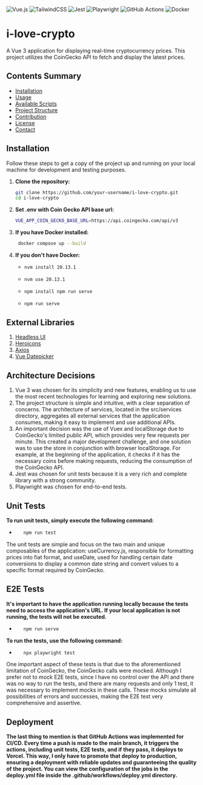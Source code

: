 ![Vue.js](https://img.shields.io/badge/vuejs-%2335495e.svg?style=for-the-badge&logo=vuedotjs&logoColor=%234FC08D)
![TailwindCSS](https://img.shields.io/badge/tailwindcss-%2338B2AC.svg?style=for-the-badge&logo=tailwind-css&logoColor=white)
![Jest](https://img.shields.io/badge/-jest-%23C21325?style=for-the-badge&logo=jest&logoColor=white)
![Playwright](https://img.shields.io/static/v1?style=for-the-badge&message=Playwright&color=2EAD33&logo=Playwright&logoColor=FFFFFF&label=)
![GitHub Actions](https://img.shields.io/badge/github%20actions-%232671E5.svg?style=for-the-badge&logo=githubactions&logoColor=white)
![Docker](https://img.shields.io/badge/docker-%230db7ed.svg?style=for-the-badge&logo=docker&logoColor=white)

# i-love-crypto

A Vue 3 application for displaying real-time cryptocurrency prices. This project utilizes the CoinGecko API to fetch and display the latest prices.

## Contents Summary

- [Installation](#installation)
- [Usage](#usage)
- [Available Scripts](#available-scripts)
- [Project Structure](#project-structure)
- [Contribution](#contribution)
- [License](#license)
- [Contact](#contact)

## Installation

Follow these steps to get a copy of the project up and running on your local machine for development and testing purposes.

1. **Clone the repository:**
   
   ```sh
   git clone https://github.com/your-username/i-love-crypto.git
   cd i-love-crypto
   
2. **Set .env with Coin Gecko API base url:**
   
   ```sh
   VUE_APP_COIN_GECKO_BASE_URL=https://api.coingecko.com/api/v3

4. **If you have Docker installed:**
   
   ```sh
    docker compose up --build
   
5. **If you don't have Docker:**

   * ```sh
     nvm install 20.13.1
     
   * ```sh
     nvm use 20.13.1

   * ```sh
     npm install npm run serve

   * ```sh
     npm run serve
     
## External Libraries

1. [Headless UI](https://headlessui.com/v1/vue/disclosure)
2. [Heroicons](https://vue-hero-icons.netlify.app/) 
3. [Axios](https://axios-http.com/)
4. [Vue Datepicker](https://vue3datepicker.com/)

## Architecture Decisions

1. Vue 3 was chosen for its simplicity and new features, enabling us to use the most recent technologies for learning and exploring new solutions.
2. The project structure is simple and intuitive, with a clear separation of concerns. The architecture of services, located in the src/services directory, aggregates all external services that the application consumes, making it easy to implement and use additional APIs.
3. An important decision was the use of Vuex and localStorage due to CoinGecko's limited public API, which provides very few requests per minute. This created a major development challenge, and one solution was to use the store in conjunction with browser localStorage. For example, at the beginning of the application, it checks if it has the necessary coins before making requests, reducing the consumption of the CoinGecko API.
4. Jest was chosen for unit tests because it is a very rich and complete library with a strong community.
5. Playwright was chosen for end-to-end tests.

## Unit Tests

**To run unit tests, simply execute the following command:**

* ```sh
     npm run test

The unit tests are simple and focus on the two main and unique composables of the application: useCurrency.js, responsible for formatting prices into fiat format, and useDate, used for handling certain date conversions to display a common date string and convert values to a specific format required by CoinGecko.

## E2E Tests

**It's important to have the application running locally because the tests need to access the application's URL. If your local application is not running, the tests will not be executed.**

* ```sh
     npm run serve

**To run the tests, use the following command:**

* ```sh
     npx playwright test

One important aspect of these tests is that due to the aforementioned limitation of CoinGecko, the CoinGecko calls were mocked. Although I prefer not to mock E2E tests, since I have no control over the API and there was no way to run the tests, and there are many requests and only 1 test, it was necessary to implement mocks in these calls. These mocks simulate all possibilities of errors and successes, making the E2E test very comprehensive and assertive.

## Deployment 

**The last thing to mention is that GitHub Actions was implemented for CI/CD. Every time a push is made to the main branch, it triggers the actions, including unit tests, E2E tests, and if they pass, it deploys to Vercel. This way, I only have to promote that deploy to production, ensuring a deployment with reliable updates and guaranteeing the quality of the project. You can view the configuration of the jobs in the deploy.yml file inside the .github/workflows/deploy.yml directory.**
